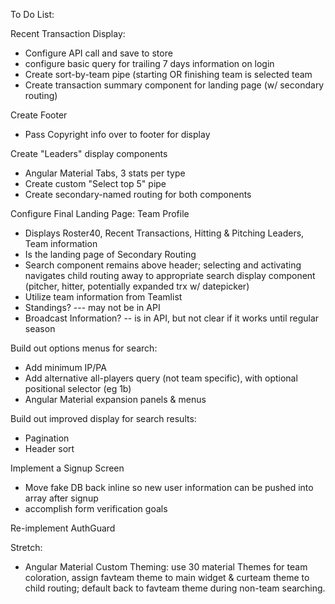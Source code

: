 To Do List:

Recent Transaction Display:
* Configure API call and save to store
* configure basic query for trailing 7 days information on login
* Create sort-by-team pipe (starting OR finishing team is selected team
* Create transaction summary component for landing page (w/ secondary routing)

Create Footer
* Pass Copyright info over to footer for display

Create "Leaders" display components
* Angular Material Tabs, 3 stats per type
* Create custom "Select top 5" pipe
* Create secondary-named routing for both components

Configure Final Landing Page: Team Profile
* Displays Roster40, Recent Transactions, Hitting & Pitching Leaders, Team information
* Is the landing page of Secondary Routing
* Search component remains above header; selecting and activating navigates child routing away to appropriate search display component (pitcher, hitter, potentially expanded trx w/ datepicker)
* Utilize team information from Teamlist
* Standings? --- may not be in API
* Broadcast Information? -- is in API, but not clear if it works until regular season

Build out options menus for search:
* Add minimum IP/PA
* Add alternative all-players query (not team specific), with optional positional selector (eg 1b)
* Angular Material expansion panels & menus

Build out improved display for search results:
* Pagination
* Header sort

Implement a Signup Screen
* Move fake DB back inline so new user information can be pushed into array after signup
* accomplish form verification goals

Re-implement AuthGuard

Stretch:

* Angular Material Custom Theming: use 30 material Themes for team coloration, assign favteam theme to main widget & curteam theme to child routing; default back to favteam theme during non-team searching.


